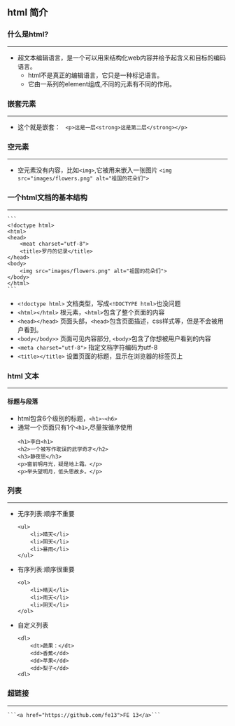 ## html 简介

### 什么是html?
***
* 超文本编辑语言，是一个可以用来结构化web内容并给予起含义和目标的编码语言。
	* html不是真正的编辑语言，它只是一种标记语言。
	* 它由一系列的element组成,不同的元素有不同的作用。

### 嵌套元素
***
* 这个就是嵌套：
 	``` <p>这是一层<strong>这是第二层</strong></p>```

### 空元素
***
* 空元素没有内容，比如```<img>```,它被用来嵌入一张图片
	```<img src="images/flowers.png" alt="祖国的花朵们">```

### 一个html文档的基本结构
***
	```
	<!doctype html>
	<html>
	<head>
		<meat charset="utf-8">
		<title>罗丹的记录</title>
	</head>
	<body>
		<img src="images/flowers.png" alt="祖国的花朵们">
	</body>
	</html>
	```
* ```<!doctype html>```  文档类型，写成```<!DOCTYPE html>```也没问题
* ```<html></html>```  根元素，```<html>```包含了整个页面的内容
* ```<head></head>```  页面头部，```<head>```包含页面描述，css样式等，但是不会被用户看到。
* ```<body</body>>```  页面可见内容部分, ```<body>```包含了你想被用户看到的内容
* ```<meta charset="utf-8">``` 指定文档字符编码为utf-8
* ```<title></title>``` 设置页面的标题，显示在浏览器的标签页上

### html 文本
*** 
#### 标题与段落
* html包含6个级别的标题，```<h1>~<h6>```
* 通常一个页面只有1个```<h1>```,尽量按循序使用
	```
	<h1>李白<h1>
	<h2>一个被写作耽误的武学奇才</h2>
	<h3>静夜思</h3>
	<p>窗前明月光，疑是地上霜。</p>
	<p>举头望明月，低头思故乡。</p>
	```

### 列表
***
* 无序列表:顺序不重要
	```
	<ul>
		<li>晴天</li>
		<li>阴天</li>
		<li>暴雨</li>
	</ul>
	```

* 有序列表:顺序很重要
	```
	<ol>
		<li>晴天</li>
		<li>雨天</li>
		<li>阴天</li>
	</ol>

	```
* 自定义列表
	```
	<dl>
		<dt>蔬果：</dt>
		<dd>香蕉</dd>
		<dd>苹果</dd>
		<dd>梨子</dd>
	<dl>

	```

### 超链接
*** 
	```<a href="https://github.com/fe13">FE 13</a>```
